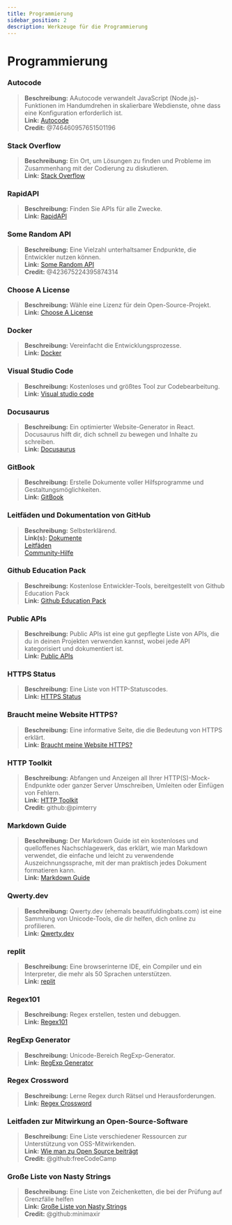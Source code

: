 ```yaml
---
title: Programmierung 
sidebar_position: 2
description: Werkzeuge für die Programmierung
---
```


# Programmierung

### **Autocode**
> __Beschreibung:__ AAutocode verwandelt JavaScript (Node.js)-Funktionen im Handumdrehen in skalierbare Webdienste, ohne dass eine Konfiguration erforderlich ist.   <br/>
__Link:__ [Autocode](https://autocode.com/)  <br/>
__Credit:__ @746460957651501196

### **Stack Overflow**
> __Beschreibung:__ Ein Ort, um Lösungen zu finden und Probleme im Zusammenhang mit der Codierung zu diskutieren.  <br/>
__Link:__ [Stack Overflow](https://stackoverflow.com/)

### **RapidAPI**
> __Beschreibung:__ Finden Sie APIs für alle Zwecke.  <br/>
__Link:__ [RapidAPI](https://rapidapi.com/)

### **Some Random API**
> __Beschreibung:__ Eine Vielzahl unterhaltsamer Endpunkte, die Entwickler nutzen können.  <br/>
__Link:__ [Some Random API](https://some-random-api.ml/)  <br/>
__Credit:__ @423675224395874314 

### **Choose A License**
> __Beschreibung:__ Wähle eine Lizenz für dein Open-Source-Projekt.   <br/>
__Link:__ [Choose A License](https://choosealicense.com/)

### **Docker**
> __Beschreibung:__ Vereinfacht die Entwicklungsprozesse.   <br/>
__Link:__ [Docker](https://www.docker.com/)

### **Visual Studio Code**
> __Beschreibung:__ Kostenloses und größtes Tool zur Codebearbeitung. <br/>
__Link:__ [Visual studio code](https://code.visualstudio.com)  

### **Docusaurus**
> __Beschreibung:__ Ein optimierter Website-Generator in React. Docusaurus hilft dir, dich schnell zu bewegen und Inhalte zu schreiben.   <br/>
__Link:__ [Docusaurus](https://docusaurus.io/)

### **GitBook**
> __Beschreibung:__ Erstelle Dokumente voller Hilfsprogramme und Gestaltungsmöglichkeiten.  <br/>
__Link:__ [GitBook](https://www.gitbook.com/)

### **Leitfäden und Dokumentation von GitHub**
> __Beschreibung:__ Selbsterklärend.   <br/>
__Link(s):__ 
[Dokumente](https://docs.github.com/en)   <br/>
[Leitfäden](https://guides.github.com/)   <br/>
[Community-Hilfe](https://github.community/)

### **Github Education Pack**
> __Beschreibung:__ Kostenlose Entwickler-Tools, bereitgestellt von Github Education Pack   <br/>
__Link:__ [Github Education Pack](https://education.github.com/)

### **Public APIs**
> __Beschreibung:__ Public APIs ist eine gut gepflegte Liste von APIs, die du in deinen Projekten verwenden kannst, wobei jede API kategorisiert und dokumentiert ist.   <br/>
__Link:__ [Public APIs](https://github.com/public-apis/public-apis)

### **HTTPS Status**
> __Beschreibung:__ Eine Liste von HTTP-Statuscodes.   <br/>
__Link:__ [HTTPS Status](https://httpstatuses.com/)

### **Braucht meine Website HTTPS?**
> __Beschreibung:__ Eine informative Seite, die die Bedeutung von HTTPS erklärt.  <br/>
__Link:__ [Braucht meine Website HTTPS?](https://doesmysiteneedhttps.com/)

### **HTTP Toolkit**
> __Beschreibung:__ Abfangen und Anzeigen all Ihrer HTTP(S)-Mock-Endpunkte oder ganzer Server Umschreiben, Umleiten oder Einfügen von Fehlern.  <br/>
__Link:__ [HTTP Toolkit](https://httptoolkit.tech/)  <br/>
__Credit:__ github:@pimterry

### **Markdown Guide**
> __Beschreibung:__ Der Markdown Guide ist ein kostenloses und quelloffenes Nachschlagewerk, das erklärt, wie man Markdown verwendet, die einfache und leicht zu verwendende Auszeichnungssprache, mit der man praktisch jedes Dokument formatieren kann.   <br/>
__Link:__ [Markdown Guide](https://www.markdownguide.org/)

### **Qwerty.dev**
> __Beschreibung:__ Qwerty.dev (ehemals beautifuldingbats.com) ist eine Sammlung von Unicode-Tools, die dir helfen, dich online zu profilieren.   <br/>
__Link:__ [Qwerty.dev](https://qwerty.dev/)

### **replit**
> __Beschreibung:__ Eine browserinterne IDE, ein Compiler und ein Interpreter, die mehr als 50 Sprachen unterstützen.   <br/>
__Link:__ [replit](https://replit.com/)

### **Regex101**
> __Beschreibung:__ Regex erstellen, testen und debuggen.   <br/>
__Link:__ [Regex101](https://regex101.com/)

### **RegExp Generator**
> __Beschreibung:__ Unicode-Bereich RegExp-Generator.   <br/>
__Link:__ [RegExp Generator](https://apps.timwhitlock.info/js/regex#)

### **Regex Crossword**
> __Beschreibung:__ Lerne Regex durch Rätsel und Herausforderungen.   <br/>
__Link:__ [Regex Crossword](https://regexcrossword.com/)

### **Leitfaden zur Mitwirkung an Open-Source-Software**
> __Beschreibung:__ Eine Liste verschiedener Ressourcen zur Unterstützung von OSS-Mitwirkenden. <br/>
__Link:__ [Wie man zu Open Source beiträgt](https://github.com/freeCodeCamp/how-to-contribute-to-open-source) <br/>
__Credit:__ @github:freeCodeCamp

### **Große Liste von Nasty Strings**
> __Beschreibung:__ Eine Liste von Zeichenketten, die bei der Prüfung auf Grenzfälle helfen <br/>
__Link:__ [Große Liste von Nasty Strings](https://github.com/minimaxir/big-list-of-naughty-strings) <br/>
__Credit:__ @github:minimaxir
